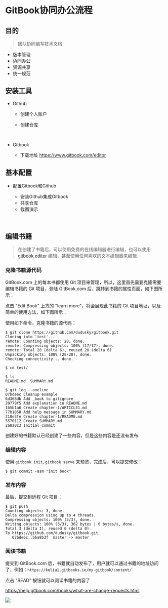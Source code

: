 # GitBook协同办公流程

## 目的

> 团队协同编写技术文档
* 版本管理
* 协同办公
* 资源共享
* 统一规范




## 安装工具

* Github

  * 创建个人账户

  * 创建仓库

    ​

* Gitbook

  * 下载地址 https://www.gitbook.com/editor




## 基本配置

* 配置Gitbook和Github

  * 安装Github集成Gitbook
  * 共享仓库
  * 截图演示

  ​

## 编辑书籍

> 在创建了书籍后，可以使用免费的在线编辑器进行编辑，也可以使用 [gitbook editor](https://github.com/GitbookIO/editor) 编辑，甚至使用任何喜欢的文本编辑器来编辑.



### 克隆书籍源代码

GitBook.com 上的每本书都使用 Git 项目来管理，所以，这里首先需要克隆需要编辑书籍的 Git 项目，登陆 GitBook.com 后，跳转到书籍的属性页面，如下图所示：



点击 "Edit Book" 上方的 "learn more"，将会展现此书籍的 Git 项目地址，以及简单的使用方法，如下图所示：





使用如下命令，克隆书籍的源代码：

```
$ git clone https://github.com/dudusky/gitbook.git
Cloning into 'test'...
remote: Counting objects: 28, done.
remote: Compressing objects: 100% (17/17), done.
remote: Total 28 (delta 6), reused 28 (delta 6)
Unpacking objects: 100% (28/28), done.
Checking connectivity... done.

$ cd test/

$ ls
README.md  SUMMARY.md

$ git log --oneline 
07bde6c Cleanup example
6d368db Add _book to gitignore
20779f5 Add explanation in README.md
1b5b1a6 Create chapter-1/ARTICLE1.md
77b1858 Add help message in SUMMARY.md
210e3fe Create chapter-1/README.md
5570112 Create SUMMARY.md
2a8a0c3 Initial commit
```

创建好的书籍默认已经创建了一些内容，但是这些内容是还没有发布.



### 编辑内容

使用 `gitbook init`, `gitbook serve` 来预览，完成后，可以提交修改：

```
$ git commit -asm "init book"
```

### 发布内容

最后，提交到远程 Git 项目：

```
$ git push 
Counting objects: 3, done.
Delta compression using up to 4 threads.
Compressing objects: 100% (3/3), done.
Writing objects: 100% (3/3), 362 bytes | 0 bytes/s, done.
Total 3 (delta 1), reused 0 (delta 0)
To https://github.com/dudusky/gitbook.git
   07bde6c..b6a8b3f  master -> master
```

### 阅读书籍

提交到 GitBook.com 后，书籍就自动发布了，用户就可以通过书籍的地址访问了，例如：`https://keliu1.gitbooks.io/my-gitbook/content/`



点击 "READ" 按钮就可以阅读书籍的内容了



https://help.gitbook.com/books/what-are-change-requests.html



![](https://help.gitbook.com/assets/editor-create-cr.png)